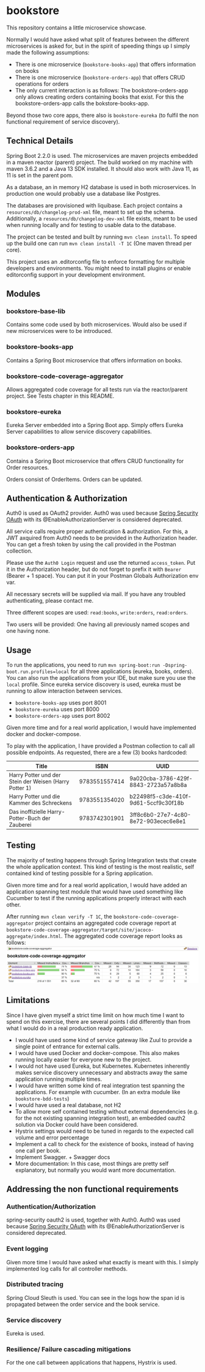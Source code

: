 # bookstore
This repository contains a little microservice showcase.

Normally I would have asked what split of features between the different microservices is asked for, but in the spirit of speeding things up I simply made the following assumptions:
- There is one microservice (`bookstore-books-app`) that offers information on books
- There is one microservice (`bookstore-orders-app`) that offers CRUD operations for orders
- The only current interaction is as follows: The bookstore-orders-app only allows creating orders containing books that exist. For this the bookstore-orders-app calls the bokstore-books-app.

Beyond those two core apps, there also is `bookstore-eureka` (to fulfil the non functional requirement of service discovery).

## Technical Details
Spring Boot 2.2.0 is used. The microservices are maven projects embedded in a maven reactor (parent) project.
The build worked on my machine with maven 3.6.2 and a Java 13 SDK installed.
It should also work with Java 11, as 11 is set in the parent pom.

As a database, an in memory H2 database is used in both microservices.
In production one would probably use a database like Postgres.

The databases are provisioned with liquibase.
Each project contains a `resources/db/changelog-prod-xml` file, meant to set up the schema.
Additionally, a `resources/db/changelog-dev-xml` file exists, meant to be used when running locally and for testing to usable data to the database.

The project can be tested and built by running `mvn clean install`.
To speed up the build one can run `mvn clean install -T 1C` (One maven thread per core).

This project uses an .editorconfig file to enforce formatting for multiple developers and environments.
You might need to install plugins or enable editorconfig support in your development environment.

## Modules
### bookstore-base-lib
Contains some code used by both microservices.
Would also be used if new microservices were to be introduced.

### bookstore-books-app
Contains a Spring Boot microservice that offers information on books.

### bookstore-code-coverage-aggregator
Allows aggregated code coverage for all tests run via the reactor/parent project. See Tests chapter in this README.

### bookstore-eureka
Eureka Server embedded into a Spring Boot app.
Simply offers Eureka Server capabilities to allow service discovery capabilities.

### bookstore-orders-app
Contains a Spring Boot microservice that offers CRUD functionality for Order resources.

Orders consist of OrderItems. Orders can be updated.

## Authentication & Authorization
Auth0 is used as OAuth2 provider.
Auth0 was used because [Spring Security OAuth](https://spring.io/blog/2019/11/14/spring-security-oauth-2-0-roadmap-update) with its @EnableAuthorizationServer is considered deprecated.

All service calls require proper authentication & authorization.
For this, a JWT axquired from Auth0 needs to be provided in the Authorization header.
You can get a fresh token by using the call provided in the Postman collection.

Please use the `Auth0 Login` request and use the returned `access_token`.
Put it in the Authorization header, but do not forget to prefix it with `Bearer ` (Bearer + 1 space).
You can put it in your Postman Globals Authorization env var.

All necessary secrets will be supplied via mail.
If you have any troubled authenticating, please contact me.

Three different scopes are used: `read:books`, `write:orders`, `read:orders`.

Two users will be provided: One having all previously named scopes and one having none.

## Usage
To run the applications, you need to run `mvn spring-boot:run -Dspring-boot.run.profiles=local` for all three applications (eureka, books, orders).
You can also run the applications from your IDE, but make sure you use the `local` profile.
Since eureka service discovery is used, eureka must be running to allow interaction between services.

- `bookstore-books-app` uses port 8001
- `bookstore-eureka` uses port 8000
- `bookstore-orders-app` uses port 8002

Given more time and for a real world application, I would have implemented docker and docker-compose.

To play with the application, I have provided a Postman collection to call all possible endpoints.
As requested, there are a few (3) books hardcoded:

| Title  | ISBN | UUID |
| --- | --- |--- |
| Harry Potter und der Stein der Weisen (Harry Potter 1) | 9783551557414 | 9a020cba-3786-429f-8843-2723a57a8b8a |
| Harry Potter und die Kammer des Schreckens | 9783551354020 | b22498f5-c3de-410f-9d61-5ccf9c30f18b |
| Das inoffizielle Harry-Potter-Buch der Zauberei | 9783742301901 | 3ff8c6b0-27e7-4c80-8e72-903ecec6e8e1 |

## Testing
The majority of testing happens through Spring Integration tests that create the whole application context.
This kind of testing is the most realistic, self contained kind of testing possible for a Spring application.

Given more time and for a real world application, I would have added an application spanning test module that would have used something like Cucumber to test if the running applications properly interact with each other.

After running `mvn clean verify -T 1C`, the `bookstore-code-coverage-aggregator` project contains an aggregated code coverage report at `bookstore-code-coverage-aggregator/target/site/jacoco-aggregate/index.html`.
The aggregated code coverage report looks as follows:
![Aggregated Code Coverage report](images/bookstore-code-coverage-aggregator.png)

## Limitations
Since I have given myself a strict time limit on how much time I want to spend on this exercise, there are several points I did differently than from what I would do in a real production ready application.
- I would have used some kind of service gateway like Zuul to provide a single point of entrance for external calls.
- I would have used Docker and docker-compose. This also makes running locally easier for everyone new to the project.
- I would not have used Eureka, but Kubernetes. Kubernetes inherently makes service discovery unnecessary and abstracts away the same application running multiple times.
- I would have written some kind of real integration test spanning the applications. For example with cucumber. (In an extra module like `bookstore-bdd-tests`)
- I would have used a real database, not H2
- To allow more self contained testing without external dependencies (e.g. for the not existing spanning integration test), an embedded oauth2 solution via Docker could have been considered.
- Hystrix settings would need to be tuned in regards to the expected call volume and error percentage
- Implement a call to check for the existence of books, instead of having one call per book.
- Implement Swagger. + Swagger docs
- More documentation: In this case, most things are pretty self explanatory, but normally you would want more documentation.

## Addressing the non functional requirements
### Authentication/Authorization
spring-security oauth2 is used, together with Auth0. Auth0 was used because [Spring Security OAuth](https://spring.io/blog/2019/11/14/spring-security-oauth-2-0-roadmap-update) with its @EnableAuthorizationServer is considered deprecated.
### Event logging
Given more time I would have asked what exactly is meant with this.
I simply implemented log calls for all controller methods.
### Distributed tracing
Spring Cloud Sleuth is used. You can see in the logs how the span id is propagated between the order service and the book service.
### Service discovery
Eureka is used.
### Resilience/ Failure cascading mitigations
For the one call between applications that happens, Hystrix is used.
